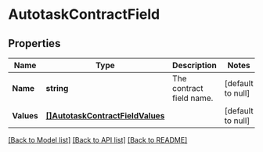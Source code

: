 # AutotaskContractField

## Properties
Name | Type | Description | Notes
------------ | ------------- | ------------- | -------------
**Name** | **string** | The contract field name. | [default to null]
**Values** | [**[]AutotaskContractFieldValues**](AutotaskContractField_values.md) |  | [default to null]

[[Back to Model list]](../README.md#documentation-for-models) [[Back to API list]](../README.md#documentation-for-api-endpoints) [[Back to README]](../README.md)


